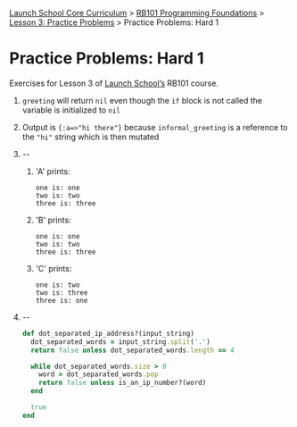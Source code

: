 [Launch School Core Curriculum][readme] >
[RB101 Programming Foundations][rb101-notes] >
[Lesson 3: Practice Problems][lesson3] >
Practice Problems: Hard 1

# Practice Problems: Hard 1

Exercises for Lesson 3 of [Launch School’s][launch-school] RB101 course.

1. `greeting` will return `nil` even though the `if` block is not called the variable is initialized to `nil`
2. Output is `{:a=>"hi there"}` because `informal_greeting` is a reference to the `"hi"` string which is then mutated
3. --

   1. 'A' prints:

      ```text
      one is: one
      two is: two
      three is: three
      ```

   2. 'B' prints:

      ```text
      one is: one
      two is: two
      three is: three
      ```

   3. 'C' prints:

      ```text
      one is: two
      two is: three
      three is: one
      ```

4. --

   ```ruby
   def dot_separated_ip_address?(input_string)
     dot_separated_words = input_string.split('.')
     return false unless dot_separated_words.length == 4

     while dot_separated_words.size > 0
       word = dot_separated_words.pop
       return false unless is_an_ip_number?(word)
     end

     true
   end
   ```

[lesson3]: lesson-3-contents.md
[rb101-notes]: /rb101/rb101-notes.md
[readme]: /README.md
[launch-school]: https://launchschool.com
